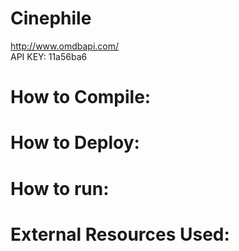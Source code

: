 # Cinephile
http://www.omdbapi.com/  
API KEY: 11a56ba6  

# How to Compile:

# How to Deploy:

# How to run:

# External Resources Used:
